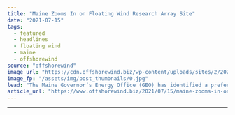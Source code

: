 ```yaml
---
title: "Maine Zooms In on Floating Wind Research Array Site"
date: "2021-07-15"
tags: 
  - featured
  - headlines
  - floating wind
  - maine
  - offshorewind
source: "offshorewind"
image_url: "https://cdn.offshorewind.biz/wp-content/uploads/sites/2/2021/07/15112003/Preferred-site-for-Maine-floating-wind-research-array_Maine-Government.jpg"
image_fp: "/assets/img/post_thumbnails/0.jpg"
lead: "The Maine Governor’s Energy Office (GEO) has identified a preferred site for the proposed floating"
article_url: "https://www.offshorewind.biz/2021/07/15/maine-zooms-in-on-floating-wind-research-array-site/"
---
```


---
